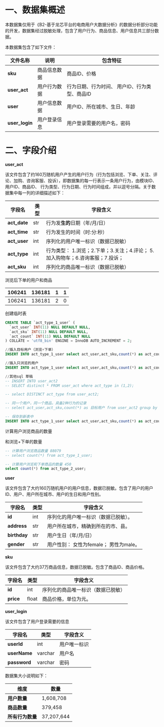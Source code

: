 
# 一、数据集概述

本数据集仅用于《B2-基于龙芯平台的电商用户大数据分析》的数据分析部分功能的开发，数据集经过脱敏处理，包含了用户行为、商品信息、用户信息共三部分数据。

本数据集包含了如下文件：

| **文件名称**     | **说明**     | **包含特征**                                    |
| ---------------- | ------------ | ----------------------------------------------- |
| **sku**      | 商品信息数据 | 商品ID、价格                                    |
| **user_act** | 用户行为数据 | 行为日期、行为时间、   用户ID、行为类型、商品ID |
| **user**     | 用户信息数据 | 用户ID、所在城市、生日、年龄                    |
| **user_login**     | 用户登录信息 | 用户登录需要的用户名，密码                    |


# 二、字段介绍

**user_act**

该文件包含了约160万随机用户产生的用户行为（行为包括浏览、下单、关注、评论、加购、咨询客服、投诉），即数据集的每一行表示一条用户行为，由模块ID、用户ID、商品ID、
 行为类型、行为日期、行为时间组成，并以逗号分隔。关于数据集中每一列的详细描述如下：

 

| **字段名**   | **类型** | **字段含义**                                                 |
| ------------ | -------- | ------------------------------------------------------------ |
| **act_date** | str      | 行为发**生的**日期（年/月/日）                               |
| **act_time** | str      | 行为发生的时间（时:分:秒）                                   |
| **act_user** | int      | 序列化的用户唯一标识（数据已脱敏）                           |
| **act_type** | int      | 行为类型：   1.浏览；2.下单；3.关注；4.评论；   5.加入购物车；6.咨询客服；7.投诉； |
| **act_sku**  | int      | 序列化的商品唯一标识（数据已脱敏）                           |

浏览后下单的用户和商品

| 106241 | 136181 | 1    | 1    |
| ------ | ------ | ---- | ---- |
| 106241 | 136181 | 2    | 0    |

 创建临时表

```sql
CREATE TABLE `act_type_1_user` (
  `act_user` INT(11) NULL DEFAULT NULL,
  `act_sku` INT(11) NULL DEFAULT NULL,
  `act_count` INT(11) NULL DEFAULT NULL
) COLLATE = 'utf8_bin' ENGINE = InnoDB AUTO_INCREMENT = 2;
```

```sql
//插入目标用户（浏览+下单）
INSERT INTO act_type_1_user select act_user,act_sku,count(*) as act_count from user_act2 group by act_user,act_sku HAVING count(*) =2;

//插入只浏览的用户
INSERT INTO act_type_1_user select act_user,act_sku,count(*) as act_count from user_act2 group by act_user,act_sku HAVING count(*) =1;
```

```sql
//其他sql 草稿
-- INSERT INTO user_act2 
-- SELECT distinct * FROM user_act where act_type in (1,2);

-- select DISTINCT act_type from user_act2;

-- 同一个用户，同一个商品，具备2种行为的记录
-- select act_user,act_sku,count(*) as 目标用户 from user_act2 group by act_user,act_sku HAVING count(*) =2

-- 保存到新表中
INSERT INTO act_type_1_user select act_user,act_sku,count(*) as act_count from user_act2 group by act_user,act_sku HAVING count(*) =1;

```

计算用户浏览商品的数量

和浏览+下单的数量

```sql
-- 计算用户浏览商品数量 88079
-- select count(*) from act_type_1_user;

-- 计算用户浏览和下单商品的数量 450
select count(*) from act_type_2_user;
```



 

**user**

该文件包含了大约160万随机用户的用户信息，数据已脱敏。包含了用户的用户ID、用户、用户所在城市、用户的生日和用户性别。

| **字段名**   | **类型** | **字段含义**                             |
| ------------ | -------- | ---------------------------------------- |
| **id**       | int      | 序列化的用户唯一标识（数据已脱敏）。     |
| **address**  | str      | 用户所在城市，精确到所在的市、县。       |
| **birthday** | str      | 用户生日（年/月/日）                     |
| **gender**   | str      | 用户性别：  女性为female；  男性为male。 |

 

**sku**

该文件包含了大约37万商品信息，数据已脱敏。包含了商品ID、商品价格。

| **字段名** | **类型** | **字段含义**                       |
| ---------- | -------- | ---------------------------------- |
| **id**     | int      | 序列化的商品唯一标识（数据已脱敏） |
| **price**  | float    | 商品价格，单位为元。               |



**user_login**

该文件包含了用户登录需要的信息

| **字段名** | **类型** | **字段含义**                       |
| ---------- | -------- | ---------------------------------- |
| **userId**     | int      | 用户唯一标识 |
| **userName**  | varchar    | 用户名  |
| **password**  | varchar    | 密码  |



 

数据集大小说明如下：

| **维度**         | **数量**   |
| ---------------- | ---------- |
| **用户数量**     | 1,608,708  |
| **商品数量**     | 379,458    |
| **所有行为数量** | 37,207,644 |

 
